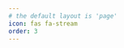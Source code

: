 ```yaml
---
# the default layout is 'page'
icon: fas fa-stream
order: 3
---
```

<script>
window.location.href = "https://return2life.github.io/categories/linux/";
</script>
